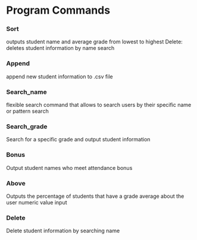 # Program Commands

### Sort
outputs student name and average grade from lowest to highest Delete: deletes student information by name search

### Append
append new student information to .csv file

### Search_name
flexible search command that allows to search users by their specific name or pattern search

### Search_grade
Search for a specific grade and output student information

### Bonus
Output student names who meet attendance bonus

### Above
Outputs the percentage of students that have a grade average about the user numeric value input

### Delete
Delete student information by searching name
